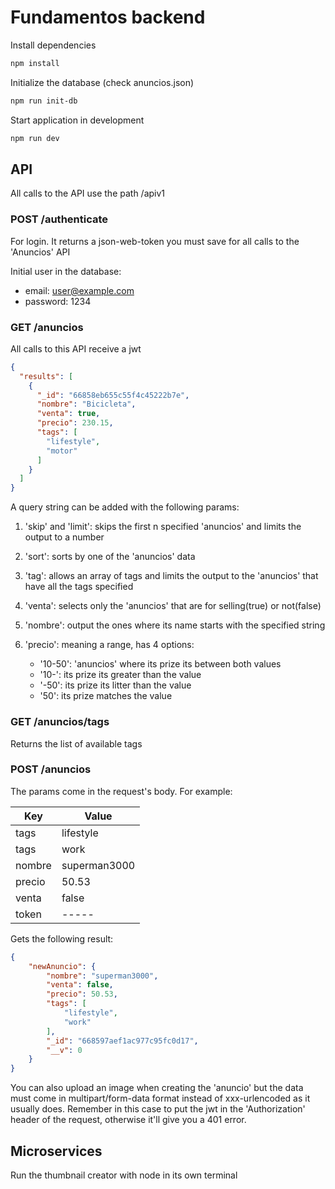 # Fundamentos backend

Install dependencies

```bash
npm install
```

Initialize the database (check anuncios.json)

```bash
npm run init-db
```

Start application in development

```bash
npm run dev
```

## API

All calls to the API use the path /apiv1

### POST /authenticate

For login. It returns a json-web-token you must save for all calls to the 'Anuncios' API

Initial user in the database:

* email: user@example.com
* password: 1234

### GET /anuncios

All calls to this API receive a jwt

```json
{
  "results": [
    {
      "_id": "66858eb655c55f4c45222b7e",
      "nombre": "Bicicleta",
      "venta": true,
      "precio": 230.15,
      "tags": [
        "lifestyle",
        "motor"
      ]
    }
  ]
}
```

A query string can be added with the following params:

1. 'skip' and 'limit': skips the first n specified 'anuncios' and limits the output to a number

2. 'sort': sorts by one of the 'anuncios' data

3. 'tag': allows an array of tags and limits the output to the 'anuncios' that have all the tags specified

4. 'venta': selects only the 'anuncios' that are for selling(true) or not(false)

5. 'nombre': output the ones where its name starts with the specified string

6. 'precio': meaning a range, has 4 options:
    * '10-50': 'anuncios' where its prize its between both values
    * '10-': its prize its greater than the value
    * '-50': its prize its litter than the value
    * '50': its prize matches the value

### GET /anuncios/tags

Returns the list of available tags

### POST /anuncios

The params come in the request's body. For example:

|Key|Value|
|---|---|
|tags|lifestyle|
|tags|work|
|nombre|superman3000|
|precio|50.53|
|venta|false|
|token|-----|

Gets the following result:

```json
{
    "newAnuncio": {
        "nombre": "superman3000",
        "venta": false,
        "precio": 50.53,
        "tags": [
            "lifestyle",
            "work"
        ],
        "_id": "668597aef1ac977c95fc0d17",
        "__v": 0
    }
}
```

You can also upload an image when creating the 'anuncio' but the data must come in multipart/form-data format instead of xxx-urlencoded as it usually does. Remember in this case to put the jwt in the 'Authorization' header of the request, otherwise it'll give you a 401 error.

## Microservices

Run the thumbnail creator with node in its own terminal